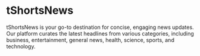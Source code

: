 # tShortsNews
tShortsNews is your go-to destination for concise, engaging news updates. Our platform curates the latest headlines from various categories, including business, entertainment, general news, health, science, sports, and technology.
